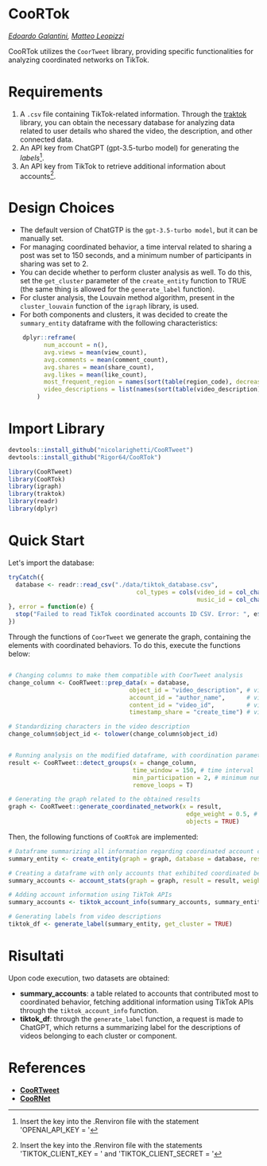 # CooRTok

*[Edoardo Galantini](https://github.com/RuudGaled), [Matteo Leopizzi](https://github.com/Rigor64)*

CooRTok utilizes the `CoorTweet` library, providing specific functionalities for analyzing coordinated networks on TikTok.

# Requirements

1. A `.csv` file containing TikTok-related information. Through the [traktok](https://github.com/JBGruber/traktok) library, you can obtain the necessary database for analyzing data related to user details who shared the video, the description, and other connected data.
2. An API key from ChatGPT (gpt-3.5-turbo model) for generating the *labels*[^1].
3. An API key from TikTok to retrieve additional information about accounts[^2].

[^1]: Insert the key into the .Renviron file with the statement 'OPENAI_API_KEY = '
[^2]: Insert the key into the .Renviron file with the statements 'TIKTOK_CLIENT_KEY = ' and  'TIKTOK_CLIENT_SECRET = '

# Design Choices

- The default version of ChatGTP is the `gpt-3.5-turbo model`, but it can be manually set.
- For managing coordinated behavior, a time interval related to sharing a post was set to 150 seconds, and a minimum number of participants in sharing was set to 2.
- You can decide whether to perform cluster analysis as well. To do this, set the `get_cluster` parameter of the `create_entity` function to TRUE (the same thing is allowed for the `generate_label` function).
- For cluster analysis, the Louvain method algorithm, present in the `cluster_louvain` function of the `igraph` library, is used.
- For both components and clusters, it was decided to create the `summary_entity` dataframe with the following characteristics:

```r
    dplyr::reframe(
          num_account = n(),
          avg.views = mean(view_count),
          avg.comments = mean(comment_count),
          avg.shares = mean(share_count),
          avg.likes = mean(like_count),
          most_frequent_region = names(sort(table(region_code), decreasing = TRUE))[1],
          video_descriptions = list(names(sort(table(video_description), decreasing = TRUE)))
        )
```

# Import Library

```r
devtools::install_github("nicolarighetti/CooRTweet")
devtools::install_github("Rigor64/CooRTok")

library(CooRTweet)
library(CooRTok)
library(igraph)
library(traktok)
library(readr)
library(dplyr)

```

# Quick Start

Let's import the database:

```r
tryCatch({
  database <- readr::read_csv("./data/tiktok_database.csv",
                                    col_types = cols(video_id = col_character(),
                                                     music_id = col_character()))
}, error = function(e) {
  stop("Failed to read TikTok coordinated accounts ID CSV. Error: ", e$message)
})
```

Through the functions of `CoorTweet` we generate the graph, containing the elements with coordinated behaviors. To do this, execute the functions below:

```r

# Changing columns to make them compatible with CoorTweet analysis
change_column <- CooRTweet::prep_data(x = database,
                                  object_id = "video_description", # video description
                                  account_id = "author_name",      # video author
                                  content_id = "video_id",         # video ID
                                  timestamp_share = "create_time") # video creation time

# Standardizing characters in the video description
change_column$object_id <- tolower(change_column$object_id)


# Running analysis on the modified dataframe, with coordination parameters
result <- CooRTweet::detect_groups(x = change_column,
                                   time_window = 150, # time interval
                                   min_participation = 2, # minimum number of repetitions
                                   remove_loops = T)

# Generating the graph related to the obtained results
graph <- CooRTweet::generate_coordinated_network(x = result,
                                                  edge_weight = 0.5, # default 0.5
                                                  objects = TRUE)
```

Then, the following functions of `CooRTok` are implemented:

```r
# Dataframe summarizing all information regarding coordinated account components and their video descriptions
summary_entity <- create_entity(graph = graph, database = database, result = result, get_cluster = TRUE)

# Creating a dataframe with only accounts that exhibited coordinated behavior
summary_accounts <- account_stats(graph = graph, result = result, weight_threshold = "none")

# Adding account information using TikTok APIs
summary_accounts <- tiktok_account_info(summary_accounts, summary_entity)

# Generating labels from video descriptions
tiktok_df <- generate_label(summary_entity, get_cluster = TRUE)
```

# Risultati

Upon code execution, two datasets are obtained:
- **summary_accounts**: a table related to accounts that contributed most to coordinated behavior, fetching additional information using TikTok APIs through the `tiktok_account_info` function.
- **tiktok_df**: through the `generate_label` function, a request is made to ChatGPT, which returns a summarizing label for the descriptions of videos belonging to each cluster or component.

# References

- **[CooRTweet](https://github.com/nicolarighetti/CooRTweet)**
- **[CooRNet](https://github.com/fabiogiglietto/CooRnet)**
